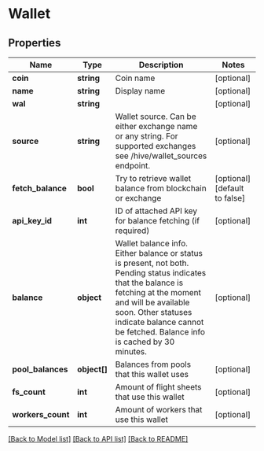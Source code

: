 # Wallet

## Properties
Name | Type | Description | Notes
------------ | ------------- | ------------- | -------------
**coin** | **string** | Coin name | [optional] 
**name** | **string** | Display name | [optional] 
**wal** | **string** |  | [optional] 
**source** | **string** | Wallet source. Can be either exchange name or any string. For supported exchanges see /hive/wallet_sources endpoint. | [optional] 
**fetch_balance** | **bool** | Try to retrieve wallet balance from blockchain or exchange | [optional] [default to false]
**api_key_id** | **int** | ID of attached API key for balance fetching (if required) | [optional] 
**balance** | **object** | Wallet balance info. Either balance or status is present, not both. Pending status indicates that the balance is fetching at the moment and will be available soon. Other statuses indicate balance cannot be fetched. Balance info is cached by 30 minutes. | [optional] 
**pool_balances** | **object[]** | Balances from pools that this wallet uses | [optional] 
**fs_count** | **int** | Amount of flight sheets that use this wallet | [optional] 
**workers_count** | **int** | Amount of workers that use this wallet | [optional] 

[[Back to Model list]](../README.md#documentation-for-models) [[Back to API list]](../README.md#documentation-for-api-endpoints) [[Back to README]](../README.md)


